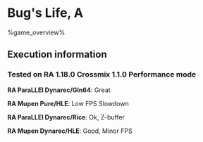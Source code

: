 # Bug's Life, A 

%game_overview%

## Execution information

### Tested on RA 1.18.0 Crossmix 1.1.0 Performance mode

**RA ParaLLEl Dynarec/Gln64**: Great

**RA Mupen Pure/HLE**: Low FPS Slowdown

**RA ParaLLEl Dynarec/Rice**: Ok, Z-buffer

**RA Mupen Dynarec/HLE**: Good, Minor FPS